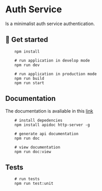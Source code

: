 # Auth Service

Is a minimalist auth service authentication.

## 🚀 Get started

```console
    npm install

    # run application in develop mode
    npm run dev 

    # run application in production mode
    npm run build
    npm run start
```

## Documentation

The documentation is avaliable in this [link](./documentation/README.md)

```console
    # install depedencies
    npm install apidoc http-server -g

    # generate api documentation
    npm run doc

    # view documentation
    npm run doc:view
```

## Tests

```console
    # run tests
    npm run test:unit
```

